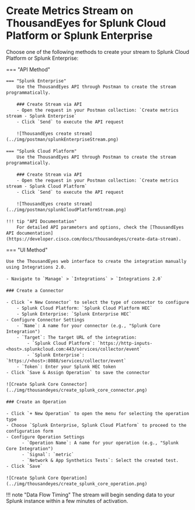 # Create Metrics Stream on ThousandEyes for Splunk Cloud Platform or Splunk Enterprise

Choose one of the following methods to create your stream to Splunk Cloud Platform or Splunk Enterprise:

=== "API Method"

    === "Splunk Enterprise"
        Use the ThousandEyes API through Postman to create the stream programmatically.
        
        ### Create Stream via API
        - Open the request in your Postman collection: `Create metrics stream - Splunk Enterprise`
        - Click `Send` to execute the API request
        
        ![ThousandEyes create stream](../img/postman/splunkEnterpriseStream.png)
        
    === "Splunk Cloud Platform"
        Use the ThousandEyes API through Postman to create the stream programmatically.
        
        ### Create Stream via API
        - Open the request in your Postman collection: `Create metrics stream - Splunk Cloud Platform`
        - Click `Send` to execute the API request
        
        ![ThousandEyes create stream](../img/postman/splunkCloudPlatformStream.png)

    !!! tip "API Documentation"
        For detailed API parameters and options, check the [ThousandEyes API documentation](https://developer.cisco.com/docs/thousandeyes/create-data-stream).

=== "UI Method"

    Use the ThousandEyes web interface to create the integration manually using Integrations 2.0.

    - Navigate to `Manage` > `Integrations` > `Integrations 2.0`

    ### Create a Connector

    - Click `+ New Connector` to select the type of connector to configure
        - Splunk Cloud Platform: `Splunk Cloud Platform HEC`
        - Splunk Enterprise: `Splunk Enterprise HEC`
    - Configure Connector Settings    
        - `Name`: A name for your connector (e.g., "Splunk Core Integration")
        - `Target`: The target URL of the integration:
            - `Splunk Cloud Platform`: `https://http-inputs-<host>.splunkcloud.com:443/services/collector/event`
            - `Splunk Enterprise`: `https://<host>:8088/services/collector/event`
        - `Token`: Enter your Splunk HEC token
    - Click `Save & Assign Operation` to save the connector

    ![Create Splunk Core Connector](../img/thousandeyes/create_splunk_core_connector.png)

    ### Create an Operation

    - Click `+ New Operation` to open the menu for selecting the operation type
    - Choose `Splunk Enterprise, Splunk Cloud Platform` to proceed to the configuration form
    - Configure Operation Settings
          - `Operation Name`: A name for your operation (e.g., "Splunk Core Integration")
          - `Signal`: `metric`
          - `Network & App Synthetics Tests`: Select the created test.
    - Click `Save`

    ![Create Splunk Core Operation](../img/thousandeyes/create_splunk_core_operation.png)

!!! note "Data Flow Timing"
    The stream will begin sending data to your Splunk instance within a few minutes of activation.
